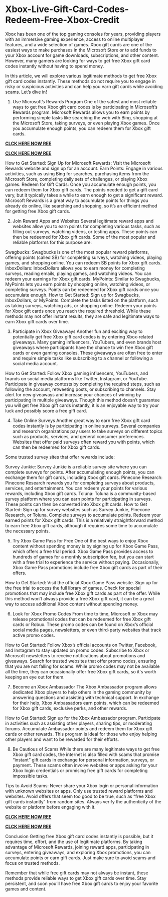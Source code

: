 # Xbox-Live-Gift-Card-Codes-Redeem-Free-Xbox-Credit
Xbox has been one of the top gaming consoles for years, providing players with an immersive gaming experience, access to online multiplayer features, and a wide selection of games. Xbox gift cards are one of the easiest ways to make purchases in the Microsoft Store or to add funds to your Xbox account for game downloads, subscriptions, and other content. However, many gamers are looking for ways to get free Xbox gift card codes instantly without having to spend money.

In this article, we will explore various legitimate methods to get free Xbox gift card codes instantly. These methods do not require you to engage in risky or suspicious activities and can help you earn gift cards while avoiding scams. Let’s dive in!

1. Use Microsoft’s Rewards Program
One of the safest and most reliable ways to get free Xbox gift card codes is by participating in Microsoft’s Rewards program. Microsoft Rewards allows you to earn points by performing simple tasks like searching the web with Bing, shopping at the Microsoft Store, taking surveys, or even playing Xbox games. Once you accumulate enough points, you can redeem them for Xbox gift cards.

**[CLCK HERE NOW REE](https://tinyurl.com/xboxgiftcard2025)**

**[CLCK HERE NOW REE](https://tinyurl.com/xboxgiftcard2025)**

How to Get Started:
Sign Up for Microsoft Rewards: Visit the Microsoft Rewards website and sign up for an account.
Earn Points: Engage in various activities, such as using Bing for searches, purchasing items from the Microsoft Store, completing daily sets of challenges, or playing Xbox games.
Redeem for Gift Cards: Once you accumulate enough points, you can redeem them for Xbox gift cards. The points needed to get a gift card vary, but it typically takes a while to earn enough to get a significant reward.
Microsoft Rewards is a great way to accumulate points for things you already do online, like searching and shopping, so it’s an efficient method for getting free Xbox gift cards.

2. Join Reward Apps and Websites
Several legitimate reward apps and websites allow you to earn points for completing various tasks, such as filling out surveys, watching videos, or testing apps. These points can then be redeemed for Xbox gift cards. Some of the most popular and reliable platforms for this purpose are:

Swagbucks: Swagbucks is one of the most popular reward platforms, offering points (called SB) for completing surveys, watching videos, playing games, and shopping online. You can redeem SB points for Xbox gift cards.
InboxDollars: InboxDollars allows you to earn money for completing surveys, reading emails, playing games, and watching videos. You can redeem your earnings for Xbox gift cards.
MyPoints: Similar to Swagbucks, MyPoints lets you earn points by shopping online, watching videos, or completing surveys. Points can be redeemed for Xbox gift cards once you accumulate enough.
How to Get Started:
Sign up for Swagbucks, InboxDollars, or MyPoints.
Complete the tasks listed on the platform, such as taking surveys, watching ads, or shopping online.
Redeem your points for Xbox gift cards once you reach the required threshold.
While these methods may not offer instant results, they are safe and legitimate ways to earn Xbox gift cards over time.

3. Participate in Xbox Giveaways
Another fun and exciting way to potentially get free Xbox gift card codes is by entering Xbox-related giveaways. Many gaming influencers, YouTubers, and even brands host giveaways where participants have the chance to win free Xbox gift cards or even gaming consoles. These giveaways are often free to enter and require simple tasks like subscribing to a channel or following a social media account.

How to Get Started:
Follow Xbox gaming influencers, YouTubers, and brands on social media platforms like Twitter, Instagram, or YouTube.
Participate in giveaway contests by completing the required steps, such as following the account, retweeting posts, or subscribing to channels.
Stay alert for new giveaways and increase your chances of winning by participating in multiple giveaways.
Though this method doesn’t guarantee you will get free Xbox gift cards instantly, it is an enjoyable way to try your luck and possibly score a free gift card.

4. Take Online Surveys
Another great way to earn free Xbox gift card codes instantly is by participating in online surveys. Several companies and research organizations pay users to take surveys on different topics such as products, services, and general consumer preferences. Websites that offer paid surveys often reward you with points, which can then be redeemed for Xbox gift cards.

Some trusted survey sites that offer rewards include:

Survey Junkie: Survey Junkie is a reliable survey site where you can complete surveys for points. After accumulating enough points, you can exchange them for gift cards, including Xbox gift cards.
Pinecone Research: Pinecone Research rewards you for completing surveys about products, services, and entertainment. You can redeem your points for various rewards, including Xbox gift cards.
Toluna: Toluna is a community-based survey platform where you can earn points for participating in surveys. These points can then be converted into Xbox gift cards.
How to Get Started:
Sign up for survey websites such as Survey Junkie, Pinecone Research, or Toluna.
Complete surveys to accumulate points.
Redeem your earned points for Xbox gift cards.
This is a relatively straightforward method to earn free Xbox gift cards, although it requires some time to accumulate the necessary points.

5. Try Xbox Game Pass for Free
One of the best ways to enjoy Xbox content without spending money is by signing up for Xbox Game Pass, which offers a free trial period. Xbox Game Pass provides access to hundreds of games for a monthly subscription fee, but you can start with a free trial to experience the service without paying. Occasionally, Xbox Game Pass promotions include free Xbox gift cards as part of their offers.

How to Get Started:
Visit the official Xbox Game Pass website.
Sign up for the free trial to access the full library of games.
Check for special promotions that may include free Xbox gift cards as part of the offer.
While this method won’t always provide a free Xbox gift card, it can be a great way to access additional Xbox content without spending money.

6. Look for Xbox Promo Codes
From time to time, Microsoft or Xbox may release promotional codes that can be redeemed for free Xbox gift cards or Robux. These promo codes can be found on Xbox’s official social media pages, newsletters, or even third-party websites that track active promo codes.

How to Get Started:
Follow Xbox’s official accounts on Twitter, Facebook, and Instagram to stay updated on promo codes.
Subscribe to Xbox or Microsoft newsletters to receive notifications about promotions and giveaways.
Search for trusted websites that offer promo codes, ensuring that you are not falling for scams.
While promo codes may not be available all the time, they can occasionally offer free Xbox gift cards, so it's worth keeping an eye out for them.

7. Become an Xbox Ambassador
The Xbox Ambassador program allows dedicated Xbox players to help others in the gaming community by answering questions and assisting with technical support. In exchange for their help, Xbox Ambassadors earn points, which can be redeemed for Xbox gift cards, exclusive perks, and other rewards.

How to Get Started:
Sign up for the Xbox Ambassador program.
Participate in activities such as assisting other players, sharing tips, or moderating forums.
Accumulate Ambassador points and redeem them for Xbox gift cards or other rewards.
This program is ideal for those who enjoy helping other players and want to be rewarded for their efforts.

8. Be Cautious of Scams
While there are many legitimate ways to get free Xbox gift card codes, the internet is also filled with scams that promise “instant” gift cards in exchange for personal information, surveys, or payment. These scams often involve websites or apps asking for your Xbox login credentials or promising free gift cards for completing impossible tasks.

Tips to Avoid Scams:
Never share your Xbox login or personal information with unknown websites or apps.
Only use trusted reward platforms and websites.
Avoid offers that seem too good to be true, such as “free Xbox gift cards instantly” from random sites.
Always verify the authenticity of the website or platform before engaging with it.

**[CLCK HERE NOW REE](https://tinyurl.com/xboxgiftcard2025)**

**[CLCK HERE NOW REE](https://tinyurl.com/xboxgiftcard2025)**

Conclusion
Getting free Xbox gift card codes instantly is possible, but it requires time, effort, and the use of legitimate platforms. By taking advantage of Microsoft Rewards, joining reward apps, participating in surveys, entering giveaways, and exploring Xbox promotions, you can accumulate points or earn gift cards. Just make sure to avoid scams and focus on trusted methods.

Remember that while free gift cards may not always be instant, these methods provide reliable ways to get Xbox gift cards over time. Stay persistent, and soon you’ll have free Xbox gift cards to enjoy your favorite games and content.
